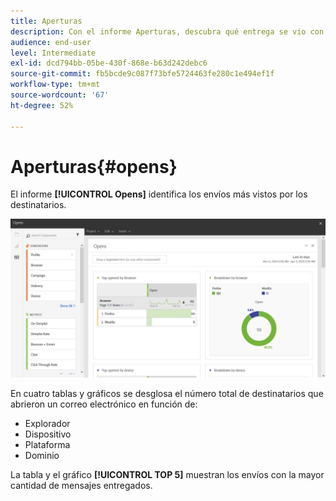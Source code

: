```yaml
---
title: Aperturas
description: Con el informe Aperturas, descubra qué entrega se vio con mayor frecuencia según varios criterios.
audience: end-user
level: Intermediate
exl-id: dcd794bb-05be-430f-868e-b63d242debc6
source-git-commit: fb5bcde9c087f73bfe5724463fe280c1e494ef1f
workflow-type: tm+mt
source-wordcount: '67'
ht-degree: 52%

---
```


# Aperturas{#opens}

El informe **[!UICONTROL Opens]** identifica los envíos más vistos por los destinatarios.

![](assets/delivery_reports_opens.png)

En cuatro tablas y gráficos se desglosa el número total de destinatarios que abrieron un correo electrónico en función de:

* Explorador
* Dispositivo
* Plataforma
* Dominio

La tabla y el gráfico **[!UICONTROL TOP 5]** muestran los envíos con la mayor cantidad de mensajes entregados.
